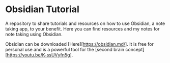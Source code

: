 # Obsidian Tutorial
A repository to share tutorials and resources on how to use Obsidian, a note taking app, to your benefit. Here you can find resources and my notes for note taking using Obsidian.

Obsidian can be downloaded [Here][https://obsidian.md/]. It is free for personal use and is a powerful tool for the [second brain concept][https://youtu.be/K-ssUVyfn5g].
